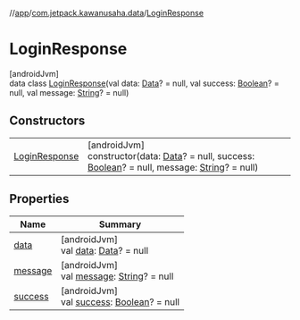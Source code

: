 //[app](../../../index.md)/[com.jetpack.kawanusaha.data](../index.md)/[LoginResponse](index.md)

# LoginResponse

[androidJvm]\
data class [LoginResponse](index.md)(val data: [Data](../-data/index.md)? = null, val success: [Boolean](https://kotlinlang.org/api/latest/jvm/stdlib/kotlin/-boolean/index.html)? = null, val message: [String](https://kotlinlang.org/api/latest/jvm/stdlib/kotlin/-string/index.html)? = null)

## Constructors

| | |
|---|---|
| [LoginResponse](-login-response.md) | [androidJvm]<br>constructor(data: [Data](../-data/index.md)? = null, success: [Boolean](https://kotlinlang.org/api/latest/jvm/stdlib/kotlin/-boolean/index.html)? = null, message: [String](https://kotlinlang.org/api/latest/jvm/stdlib/kotlin/-string/index.html)? = null) |

## Properties

| Name | Summary |
|---|---|
| [data](data.md) | [androidJvm]<br>val [data](data.md): [Data](../-data/index.md)? = null |
| [message](message.md) | [androidJvm]<br>val [message](message.md): [String](https://kotlinlang.org/api/latest/jvm/stdlib/kotlin/-string/index.html)? = null |
| [success](success.md) | [androidJvm]<br>val [success](success.md): [Boolean](https://kotlinlang.org/api/latest/jvm/stdlib/kotlin/-boolean/index.html)? = null |
